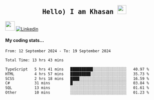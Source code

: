 <h2 align='center'><samp><strong>Hello) I am Khasan <img src="https://media.giphy.com/media/hvRJCLFzcasrR4ia7z/giphy.gif" width="28px" height="28px"></strong></samp></h2>

<img src="https://media.giphy.com/media/WUlplcMpOCEmTGBtBW/giphy.gif" width="30"> [![Linkedin](https://img.shields.io/badge/LinkedIn-Khasan%20Rashidov-blue?logo=Linkedin&logoColor=blue&labelColor=black&style=flat-square)](https://www.linkedin.com/in/khasanr)  

#### My coding stats...
<!--START_SECTION:waka-->

```txt
From: 12 September 2024 - To: 19 September 2024

Total Time: 13 hrs 43 mins

TypeScript   5 hrs 41 mins   ██████████░░░░░░░░░░░░░░░   40.97 %
HTML         4 hrs 57 mins   █████████░░░░░░░░░░░░░░░░   35.73 %
SCSS         2 hrs 18 mins   ████░░░░░░░░░░░░░░░░░░░░░   16.59 %
C#           31 mins         █░░░░░░░░░░░░░░░░░░░░░░░░   03.84 %
SQL          13 mins         ░░░░░░░░░░░░░░░░░░░░░░░░░   01.61 %
Other        10 mins         ░░░░░░░░░░░░░░░░░░░░░░░░░   01.23 %
```

<!--END_SECTION:waka-->

<!---
khasanrashidov/khasanrashidov is a ✨ special ✨ repository because its `README.md` (this file) appears on your GitHub profile.
You can click the Preview link to take a look at your changes.
--->
